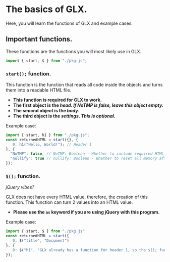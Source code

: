 # The basics of GLX.
Here, you will learn the functions of GLX and example cases.
## Important functions.
These functions are the functions you will most likely use in GLX.
```js
import { start, $ } from "./pkg.js";
```

### `start();` function.
This function is the function that reads all code inside the objects and turns them into a readable HTML file.
- **This function is required for GLX to work.**
- **The first object is the *head*. *If NoTMP is false, leave this object empty.***
- **The seocnd object is the *body*.**
- **The third object is the *settings*. *This is optional.***

Example case:
```js
import { start, h1 } from "./pkg.js";
const returnedHTML = start({}, {
   0: h1("Hello, World!"); // Header 1
}, {
  "NoTMP": false, // NoTMP: Boolean - Whether to include required HTML code. Typically used in for loops. Default is false.
  "nullify": true // nullify: Boolean - Whether to reset all memory after execution of function. Default is true.
});
```

### `$();` function.
*jQuery vibes?*

GLX does not have every HTML value, therefore, the creation of this function. This function can turn 2 values into an HTML value.
- **Please use the ```as``` keyword if you are using jQuery with this program.**

Example case:
```js
import { start, $ } from "./pkg.js"
const returnedHTML = start({
   0: $("title", "Document")
}, {
   0: $("h1", "GLX already has a function for header 1, so the $(); function here isn't needed.")
});
```
